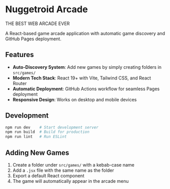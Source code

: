 # Nuggetroid Arcade
THE BEST WEB ARCADE EVER

A React-based game arcade application with automatic game discovery and GitHub Pages deployment.

## Features

- **Auto-Discovery System**: Add new games by simply creating folders in `src/games/`
- **Modern Tech Stack**: React 19+ with Vite, Tailwind CSS, and React Router
- **Automatic Deployment**: GitHub Actions workflow for seamless Pages deployment
- **Responsive Design**: Works on desktop and mobile devices

## Development

```bash
npm run dev    # Start development server
npm run build  # Build for production
npm run lint   # Run ESLint
```

## Adding New Games

1. Create a folder under `src/games/` with a kebab-case name
2. Add a `.jsx` file with the same name as the folder
3. Export a default React component
4. The game will automatically appear in the arcade menu
